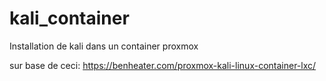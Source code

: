 # kali_container
Installation de kali dans un container proxmox

sur base de ceci: https://benheater.com/proxmox-kali-linux-container-lxc/
